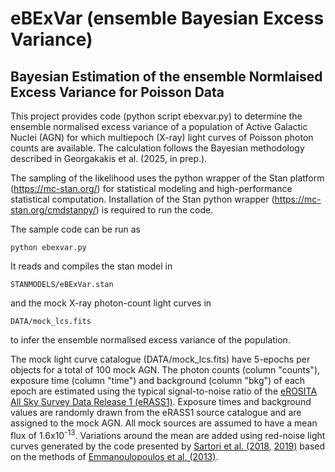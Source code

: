 # eBExVar (ensemble Bayesian Excess Variance)

## Bayesian Estimation of the ensemble Normlaised Excess Variance for Poisson Data

This project provides code (python script ebexvar.py) to determine the ensemble normalised excess variance of 
a population of Active Galactic Nuclei (AGN) for which multiepoch (X-ray) light curves of Poisson photon counts 
are available. The calculation follows the Bayesian methodology described in Georgakakis et al. (2025, in prep.). 

The sampling of the likelihood uses the python wrapper of the Stan platform (https://mc-stan.org/) 
for statistical modeling and high-performance statistical computation. Installation of the Stan 
python wrapper (https://mc-stan.org/cmdstanpy/) is required to run the code. 

The sample code can be run as
```
python ebexvar.py
```

It reads and compiles the stan model in 

```
STANMODELS/eBExVar.stan
```

and the mock X-ray photon-count light curves in 

 ```
DATA/mock_lcs.fits
```

to infer the ensemble normalised excess variance of the population.

The mock light curve catalogue (DATA/mock_lcs.fits) have 5-epochs per objects for a total of 100 mock AGN. The photon counts (column "counts"), exposure time (column "time") and background (column "bkg") of each epoch are estimated using the typical signal-to-noise ratio of the [eROSITA All Sky Survey Data Release 1 (eRASS1)](https://erosita.mpe.mpg.de/dr1/). Exposure times and background values are randomly drawn from the eRASS1 source catalogue and are assigned to the mock AGN. All mock sources are assumed to have a mean flux of 1.6x10<sup>-13</sup>. Variations around the mean are added using red-noise light curves generated by the code presented by [Sartori et al. (2018](https://ui.adsabs.harvard.edu/abs/2019ApJ...883..139S), [2019)](https://ui.adsabs.harvard.edu/abs/2018MNRAS.476L..34S) based on the methods of [Emmanoulopoulos et al. (2013)](http://dx.doi.org/10.1111/j.1745-3933.2011.01106.x). 